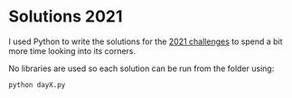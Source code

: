 # Solutions 2021
I used Python to write the solutions for the 
[2021 challenges](https://adventofcode.com/2021) to spend a bit more time 
looking into its corners. 

No libraries are used so each solution can be run from the folder using:
```shell
python dayX.py
```
